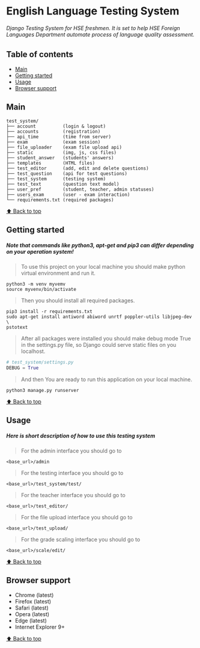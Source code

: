 # English Language Testing System
###### Django Testing System for HSE freshmen. It is set to help HSE Foreign Languages Department automate process of language quality assessment.

## Table of contents

- [Main](#main)
- [Getting started](#getting-started)
- [Usage](#usage)
- [Browser support](#browser-support)

## Main

```text
test_system/
├── account          (login & logout)
├── accounts         (registration)
├── api_time         (time from server)
├── exam             (exam session)
├── file_uploader    (exam file upload api)
├── static           (img, js, css files)
├── student_answer   (students' answers)
├── templates        (HTML files)
├── test_editor      (add, edit and delete questions)
├── test_question    (api for test questions)
├── test_system      (testing system)
├── test_text        (question text model)
├── user_pref        (student, teacher, admin statuses)
├── users_exam       (user - exam interaction)
└── requirements.txt (required packages)
```

[⬆ Back to top](#table-of-contents)

## Getting started

##### *Note that commands like python3, apt-get and pip3 can differ depending on your operation system!*

> To use this project on your local machine you should make python virtual environment and run it.

```shell
python3 -m venv myvemv
source myvenv/bin/activate
```
> Then you should install all required packages.

```shell
pip3 install -r requirements.txt
sudo apt-get install antiword abiword unrtf poppler-utils libjpeg-dev \
pstotext
```
> After all packages were installed you should make debug mode True in the settings.py file, so Django could serve static files on you localhost.

```python
# test_system/settings.py
DEBUG = True
```
> And then You are ready to run this application on your local machine.

```shell
python3 manage.py runserver
```

[⬆ Back to top](#table-of-contents)

## Usage

##### *Here is short description of how to use this testing system*

> For the admin interface you should go to

```
<base_url>/admin
```

> For the testing interface you should go to

```
<base_url>/test_system/test/
```

> For the teacher interface you should go to

```
<base_url>/test_editor/
```

> For the file upload interface you should go to

```
<base_url>/test_upload/
```

> For the grade scaling interface you should go to

```
<base_url>/scale/edit/
```

[⬆ Back to top](#table-of-contents)

## Browser support

- Chrome (latest)
- Firefox (latest)
- Safari (latest)
- Opera (latest)
- Edge (latest)
- Internet Explorer 9+

[⬆ Back to top](#table-of-contents)
